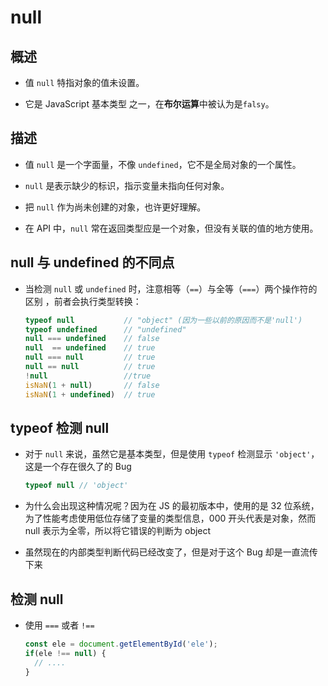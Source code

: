 # null

## 概述

  - 值 `null` 特指对象的值未设置。

  - 它是 JavaScript 基本类型 之一，在**布尔运算**中被认为是`falsy`。

## 描述

  - 值 `null` 是一个字面量，不像 `undefined`，它不是全局对象的一个属性。

  - `null` 是表示缺少的标识，指示变量未指向任何对象。

  - 把 `null` 作为尚未创建的对象，也许更好理解。

  - 在 API 中，`null` 常在返回类型应是一个对象，但没有关联的值的地方使用。

## null 与 undefined 的不同点

  - 当检测 `null` 或 `undefined` 时，注意相等（`==`）与全等（`===`）两个操作符的区别 ，前者会执行类型转换：

    ```javascript
    typeof null           // "object" (因为一些以前的原因而不是'null')
    typeof undefined      // "undefined"
    null === undefined    // false
    null  == undefined    // true
    null === null         // true
    null == null          // true
    !null                 //true
    isNaN(1 + null)       // false
    isNaN(1 + undefined)  // true
    ```

## typeof 检测 null

  - 对于 `null` 来说，虽然它是基本类型，但是使用 `typeof` 检测显示 `'object'`，这是一个存在很久了的 Bug

    ```javascript
    typeof null // 'object'
    ```

  - 为什么会出现这种情况呢？因为在 JS 的最初版本中，使用的是 32 位系统，为了性能考虑使用低位存储了变量的类型信息，000 开头代表是对象，然而 null 表示为全零，所以将它错误的判断为 object&#x20;

  - 虽然现在的内部类型判断代码已经改变了，但是对于这个 Bug 却是一直流传下来

## 检测 null

  - 使用 `===` 或者 `!==`

    ```javascript
    const ele = document.getElementById('ele');
    if(ele !== null) {
      // ....
    }
    ```
